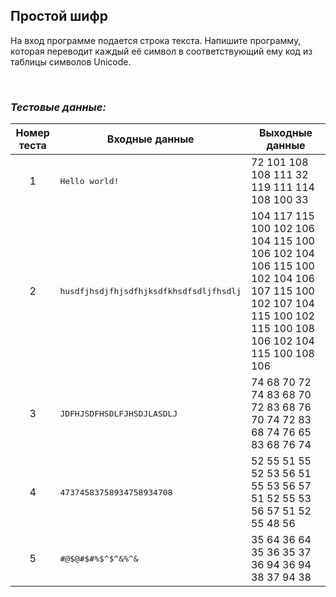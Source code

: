 ## Простой шифр

На вход программе подается строка текста. Напишите программу, которая переводит каждый её символ в соответствующий ему код из таблицы символов Unicode.

<br>

### *Тестовые данные:*

| Номер теста | Входные данные                                   | Выходные данные                                                                                                                                     |
|:-----------:|--------------------------------------------------|-----------------------------------------------------------------------------------------------------------------------------------------------------|
|      1      | <pre>Hello world!</pre>                          | 72 101 108 108 111 32 119 111 114 108 100 33                                                                                                        |
|      2      | <pre>husdfjhsdjfhjsdfhjksdfkhsdfsdljfhsdlj</pre> | 104 117 115 100 102 106 104 115 100 106 102 104 106 115 100 102 104 106 107 115 100 102 107 104 115 100 102 115 100 108 106 102 104 115 100 108 106 |
|      3      | <pre>JDFHJSDFHSDLFJHSDJLASDLJ</pre>              | 74 68 70 72 74 83 68 70 72 83 68 76 70 74 72 83 68 74 76 65 83 68 76 74                                                                             |
|      4      | <pre>47374583758934758934708</pre>               | 52 55 51 55 52 53 56 51 55 53 56 57 51 52 55 53 56 57 51 52 55 48 56                                                                                |
|      5      | <pre>#@$@#$#%$^$^&%^&</pre>                      | 35 64 36 64 35 36 35 37 36 94 36 94 38 37 94 38                                                                                                     |
